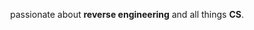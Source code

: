<div align="center">
  <p>passionate about <strong>reverse engineering</strong> and all things <strong>CS</strong>.</p>
</div>
